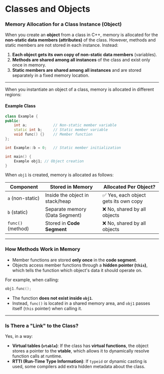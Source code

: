 # Classes and Objects
### **Memory Allocation for a Class Instance (Object)**

When you create an **object** from a class in C++, memory is allocated for the **non-static data members (attributes)** of the class. However, methods and static members are not stored in each instance. Instead:

1. **Each object gets its own copy of non-static data members** (variables).
2. **Methods are shared among all instances** of the class and exist only once in memory.
3. **Static members are shared among all instances** and are stored separately in a fixed memory location.

-----------------------

When you instantiate an object of a class, memory is allocated in different regions:

#### **Example Class**

```c++
class Example {
public:
    int a;            // Non-static member variable
    static int b;     // Static member variable
    void func() {}    // Member function
};

int Example::b = 0;   // Static member initialization

int main() {
    Example obj1; // Object creation
}
```

When `obj1` is created, memory is allocated as follows:

| **Component**     | **Stored in Memory**            | **Allocated Per Object?**            |
| ----------------- | ------------------------------- | ------------------------------------ |
| `a` (non-static)  | Inside the object in stack/heap | ✅ Yes, each object gets its own copy |
| `b` (static)      | Separate memory (Data Segment)  | ❌ No, shared by all objects          |
| `func()` (method) | Stored in **Code Segment**      | ❌ No, shared by all objects          |

------

### **How Methods Work in Memory**

- Member functions are stored **only once** in the **code segment**.
- Objects access member functions through a **hidden pointer (`this`)**, which tells the function which object's data it should operate on.

For example, when calling:

```c++
obj1.func();
```

- The function **does not exist inside `obj1`**.
- Instead, `func()` is located in a shared memory area, and `obj1` passes itself (`this` pointer) when calling it.

------

### **Is There a "Link" to the Class?**

Yes, in a way:

- **Virtual tables (`vtable`)**: If the class has **virtual functions**, the object stores a pointer to the **vtable**, which allows it to dynamically resolve function calls at runtime.
- **RTTI (Run-Time Type Information)**: If `typeid` or dynamic casting is used, some compilers add extra hidden metadata about the class.
